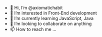 - 👋 Hi, I’m @axiomatichabit
- 👀 I’m interested in Front-End development
- 🌱 I’m currently learning JavaScript, Java
- 💞️ I’m looking to collaborate on anything
- 📫 How to reach me ...

<!---
axiomatichabit/axiomatichabit is a ✨ special ✨ repository because its `README.md` (this file) appears on your GitHub profile.
You can click the Preview link to take a look at your changes.
--->
